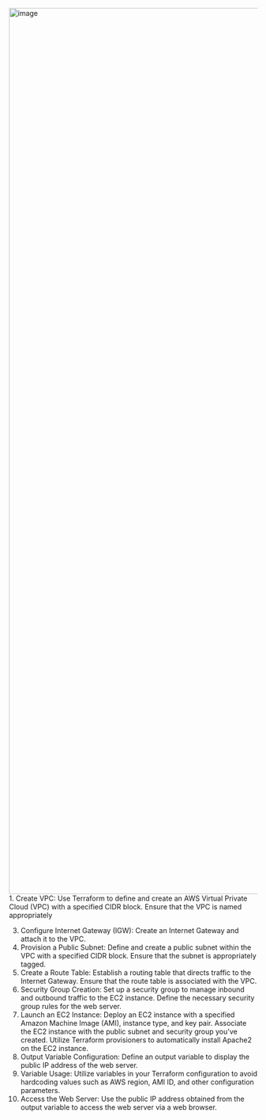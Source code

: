 <img width="1790" alt="image" src="https://github.com/Sweta8625/Terraform/assets/130764320/91804029-866d-43f3-9e8c-81ed1f58601f">1. Create VPC:
Use Terraform to define and create an AWS Virtual Private Cloud (VPC) with a specified CIDR block.
Ensure that the VPC is named appropriately

3. Configure Internet Gateway (IGW):
Create an Internet Gateway and attach it to the VPC.
4. Provision a Public Subnet:
Define and create a public subnet within the VPC with a specified CIDR block.
Ensure that the subnet is appropriately tagged.
5. Create a Route Table:
Establish a routing table that directs traffic to the Internet Gateway.
Ensure that the route table is associated with the VPC.
6. Security Group Creation:
Set up a security group to manage inbound and outbound traffic to the EC2 instance.
Define the necessary security group rules for the web server.
7. Launch an EC2 Instance:
Deploy an EC2 instance with a specified Amazon Machine Image (AMI), instance type, and key pair.
Associate the EC2 instance with the public subnet and security group you've created.
Utilize Terraform provisioners  to automatically install Apache2 on the EC2 instance.
8. Output Variable Configuration:
Define an output variable to display the public IP address of the web server.
9. Variable Usage:
Utilize variables in your Terraform configuration to avoid hardcoding values such as AWS region, AMI ID, and other configuration parameters.
10. Access the Web Server:
Use the public IP address obtained from the output variable to access the web server via a web browser.
